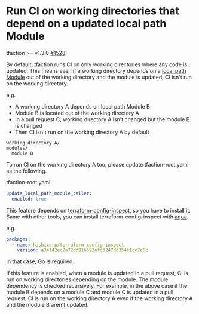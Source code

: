 # Run CI on working directories that depend on a updated local path Module

tfaction >= v1.3.0 [#1528](https://github.com/suzuki-shunsuke/tfaction/pull/1528)

By default, tfaction runs CI on only working directories where any code is updated.
This means even if a working directory depends on a [local path Module](https://developer.hashicorp.com/terraform/language/modules/sources#local-paths) out of the working directory and the module is updated, CI isn't run on the working directory.

e.g.

- A working directory A depends on local path Module B
- Module B is located out of the working directory A
- In a pull request C, working directory A isn't changed but the module B is changed
- Then CI isn't run on the working directory A by default

```
working directory A/
modules/
  module B
```

To run CI on the working directory A too, please update tfaction-root.yaml as the following.

tfaction-root.yaml

```yaml
update_local_path_module_caller:
  enabled: true
```

This feature depends on [terraform-config-inspect](https://github.com/hashicorp/terraform-config-inspect), so you have to install it.
Same with other tools, you can install terraform-config-inspect with [aqua](https://aquaproj.github.io/).

e.g.

```yaml
packages:
  - name: hashicorp/terraform-config-inspect
    version: a34142ec2a72dd916592afd3247dd354f1cc7e5c
```

In that case, Go is required.

If this feature is enabled, when a module is updated in a pull request, CI is run on working directories depending on the module.
The module dependency is checked recursively.
For example, in the above case if the module B depends on a module C and module C is updated in a pull request,
CI is run on the working directory A even if the working directory A and the module B aren't updated.
